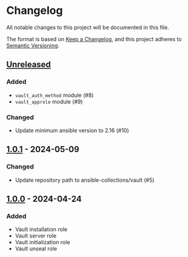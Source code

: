 # Changelog

All notable changes to this project will be documented in this file.

The format is based on [Keep a Changelog](https://keepachangelog.com/en/1.0.0/),
and this project adheres to [Semantic Versioning](https://semver.org/spec/v2.0.0.html).

## [Unreleased]

### Added

- `vault_auth_method` module (#8)
- `vault_approle` module (#9)

### Changed

- Update minimum ansible version to 2.16 (#10)

## [1.0.1] - 2024-05-09

### Changed

- Update repository path to ansible-collections/vault (#5)

## [1.0.0] - 2024-04-24

### Added

- Vault installation role
- Vault server role
- Vault initialization role
- Vault unseal role

[unreleased]: https://git.dubzland.com/dubzland/ansible-collections/vault/-/compare/v1.0.1...HEAD
[1.0.1]: https://git.dubzland.com/dubzland/ansible-collections/vault/-/compare/v1.0.0...v1.0.1
[1.0.0]: https://git.dubzland.com/dubzland/ansible-collections/vault/-/tree/v1.0.0
